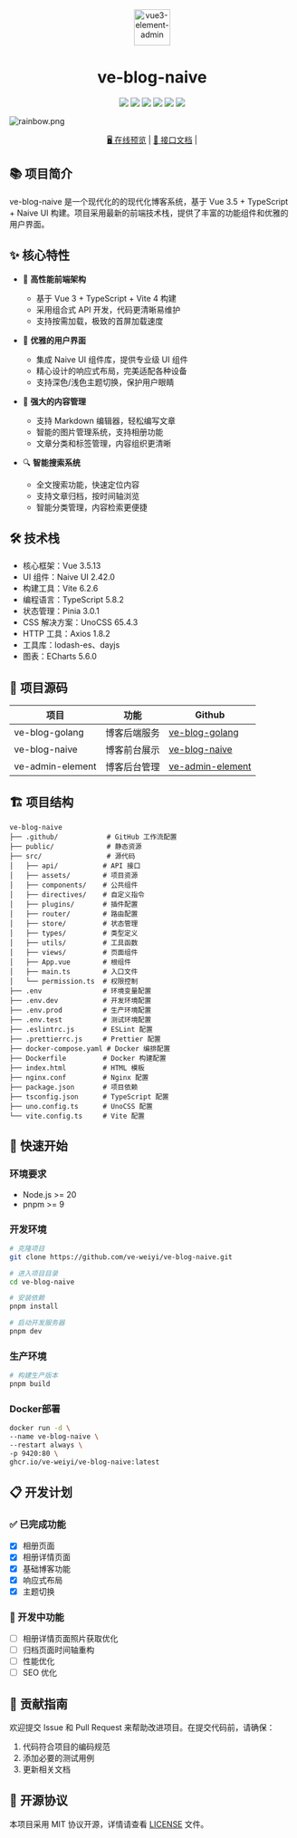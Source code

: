 <div align=center>
  <img alt="vue3-element-admin" width="64" height="64" src="./public/favicon.ico">

  <h1>ve-blog-naive</h1>

  <img src="https://img.shields.io/badge/Vue-3.5.13-brightgreen.svg"/>
  <img src="https://img.shields.io/badge/TypeScript-5.8.2-blue.svg"/>
  <img src="https://img.shields.io/badge/Vite-6.2.6-green.svg"/>
  <img src="https://img.shields.io/badge/Pinia-3.0.1-yellow.svg"/>
  <img src="https://img.shields.io/badge/UnoCSS-65.4.3-red.svg"/>
  <img src="https://img.shields.io/badge/Naive UI-2.41.0-blue.svg"/>

</div>

![](https://foruda.gitee.com/images/1708618984641188532/a7cca095_716974.png "rainbow.png")


<div align="center">
  <a target="_blank" href="https://blog.veweiyi.cn">🖥️ 在线预览</a> |
  <a target="_blank" href="https://blog.veweiyi.cn/blog-api/v1/swagger/index.html">📑 接口文档</a> |
</div>

## 📚 项目简介

ve-blog-naive 是一个现代化的的现代化博客系统，基于 Vue 3.5 + TypeScript + Naive UI 构建。项目采用最新的前端技术栈，提供了丰富的功能组件和优雅的用户界面。

## ✨ 核心特性

- 🚀 **高性能前端架构**
  - 基于 Vue 3 + TypeScript + Vite 4 构建
  - 采用组合式 API 开发，代码更清晰易维护
  - 支持按需加载，极致的首屏加载速度

- 🎨 **优雅的用户界面**
  - 集成 Naive UI 组件库，提供专业级 UI 组件
  - 精心设计的响应式布局，完美适配各种设备
  - 支持深色/浅色主题切换，保护用户眼睛

- 📝 **强大的内容管理**
  - 支持 Markdown 编辑器，轻松编写文章
  - 智能的图片管理系统，支持相册功能
  - 文章分类和标签管理，内容组织更清晰

- 🔍 **智能搜索系统**
  - 全文搜索功能，快速定位内容
  - 支持文章归档，按时间轴浏览
  - 智能分类管理，内容检索更便捷

## 🛠️ 技术栈

- 核心框架：Vue 3.5.13
- UI 组件：Naive UI 2.42.0
- 构建工具：Vite 6.2.6
- 编程语言：TypeScript 5.8.2
- 状态管理：Pinia 3.0.1
- CSS 解决方案：UnoCSS 65.4.3
- HTTP 工具：Axios 1.8.2
- 工具库：lodash-es、dayjs
- 图表：ECharts 5.6.0

## 📁 项目源码

| 项目               | 功能     | Github                                                               |
|------------------|--------|----------------------------------------------------------------------|
| ve-blog-golang   | 博客后端服务 | [ve-blog-golang](https://github.com/ve-weiyi/ve-blog-golang.git)     |
| ve-blog-naive    | 博客前台展示 | [ve-blog-naive](https://github.com/ve-weiyi/ve-blog-naive.git)       |
| ve-admin-element | 博客后台管理 | [ve-admin-element](https://github.com/ve-weiyi/ve-admin-element.git) |

## 🏗️ 项目结构

```
ve-blog-naive
├── .github/            # GitHub 工作流配置
├── public/             # 静态资源
├── src/                # 源代码
│   ├── api/           # API 接口
│   ├── assets/        # 项目资源
│   ├── components/    # 公共组件
│   ├── directives/    # 自定义指令
│   ├── plugins/       # 插件配置
│   ├── router/        # 路由配置
│   ├── store/         # 状态管理
│   ├── types/         # 类型定义
│   ├── utils/         # 工具函数
│   ├── views/         # 页面组件
│   ├── App.vue        # 根组件
│   ├── main.ts        # 入口文件
│   └── permission.ts  # 权限控制
├── .env               # 环境变量配置
├── .env.dev           # 开发环境配置
├── .env.prod          # 生产环境配置
├── .env.test          # 测试环境配置
├── .eslintrc.js       # ESLint 配置
├── .prettierrc.js     # Prettier 配置
├── docker-compose.yaml # Docker 编排配置
├── Dockerfile         # Docker 构建配置
├── index.html         # HTML 模板
├── nginx.conf         # Nginx 配置
├── package.json       # 项目依赖
├── tsconfig.json      # TypeScript 配置
├── uno.config.ts      # UnoCSS 配置
└── vite.config.ts     # Vite 配置
```

## 🚀 快速开始

### 环境要求

- Node.js >= 20
- pnpm >= 9

### 开发环境

```bash
# 克隆项目
git clone https://github.com/ve-weiyi/ve-blog-naive.git

# 进入项目目录
cd ve-blog-naive

# 安装依赖
pnpm install

# 启动开发服务器
pnpm dev
```

### 生产环境

```bash
# 构建生产版本
pnpm build
```

### Docker部署

```bash
docker run -d \
--name ve-blog-naive \
--restart always \
-p 9420:80 \
ghcr.io/ve-weiyi/ve-blog-naive:latest
```

## 📋 开发计划

### ✅ 已完成功能

- [x] 相册页面
- [x] 相册详情页面
- [x] 基础博客功能
- [x] 响应式布局
- [x] 主题切换

### 🚧 开发中功能

- [ ] 相册详情页面照片获取优化
- [ ] 归档页面时间轴重构
- [ ] 性能优化
- [ ] SEO 优化

## 🤝 贡献指南

欢迎提交 Issue 和 Pull Request 来帮助改进项目。在提交代码前，请确保：

1. 代码符合项目的编码规范
2. 添加必要的测试用例
3. 更新相关文档

## 📄 开源协议

本项目采用 MIT 协议开源，详情请查看 [LICENSE](LICENSE) 文件。

